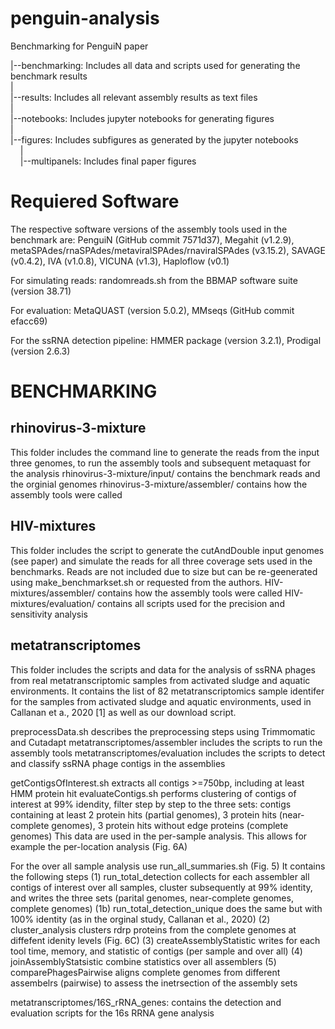# penguin-analysis
Benchmarking for PenguiN paper

|--benchmarking: Includes all data and scripts used for generating the benchmark results  
|  
|--results: Includes all relevant assembly results as text files  
|  
|--notebooks: Includes jupyter notebooks for generating figures  
|  
|--figures: Includes subfigures as generated by the jupyter notebooks  
&nbsp;&nbsp;&nbsp;&nbsp;|  
&nbsp;&nbsp;&nbsp;&nbsp;|--multipanels: Includes final paper figures  

# Requiered Software

The respective software versions of the assembly tools used in the benchmark are: PenguiN (GitHub
commit 7571d37), Megahit (v1.2.9), metaSPAdes/rnaSPAdes/metaviralSPAdes/rnaviralSPAdes
(v3.15.2), SAVAGE (v0.4.2), IVA (v1.0.8), VICUNA (v1.3), Haploflow (v0.1)

For simulating reads: randomreads.sh from the BBMAP software suite (version 38.71)

For evaluation: MetaQUAST (version 5.0.2), MMseqs (GitHub commit efacc69)

For the ssRNA detection pipeline: HMMER package (version 3.2.1), Prodigal (version 2.6.3)

# BENCHMARKING

## rhinovirus-3-mixture
This folder includes the command line to generate the reads from the input three genomes, to run the assembly tools and subsequent metaquast for the analysis
rhinovirus-3-mixture/input/ contains the benchmark reads and the orginial genomes 
rhinovirus-3-mixture/assembler/ contains how the assembly tools were called

## HIV-mixtures
This folder includes the script to generate the cutAndDouble input genomes (see paper) and simulate the reads for all three coverage sets used in the benchmarks.
Reads are not included due to size but can be re-geenerated using make_benchmarkset.sh or requested from the authors.
HIV-mixtures/assembler/ contains how the assembly tools were called
HIV-mixtures/evaluation/ contains all scripts used for the precision and sensitivity analysis

## metatranscriptomes
This folder includes the scripts and data for the analysis of ssRNA phages from real metatranscriptomic samples from activated sludge and aquatic environments.
It contains the list of 82 metatranscriptomics sample identifer for the samples from activated sludge and aquatic environments, used in Callanan et a., 2020 [1] as well as our download script.

preprocessData.sh describes the preprocessing steps using Trimmomatic and Cutadapt
metatranscriptomes/assembler includes the scripts to run the assembly tools
metatranscriptomes/evaluation includes the scripts to detect and classify ssRNA phage contigs in the assemblies

getContigsOfInterest.sh extracts all contigs >=750bp, including at least HMM protein hit 
evaluateContigs.sh performs clustering of contigs of interest at 99% idendity, filter step by step to the three sets:
contigs containing at least 2 protein hits (partial genomes), 3 protein hits (near-complete genomes), 3 protein hits without edge proteins (complete genomes)
This data are used in the per-sample analysis. This allows for example the per-location analysis (Fig. 6A)

For the over all sample analysis use run_all_summaries.sh (Fig. 5)
It contains the following steps
(1) run_total_detection collects for each assembler all contigs of interest over all samples, cluster subsequently at 99% identity, and writes the three sets (parital genomes, near-complete genomes, complete genomes)
(1b) run_total_detection_unique does the same but with 100% identity (as in the orginal study, Callanan et al., 2020)
(2) cluster_analysis clusters rdrp proteins from the complete genomes at diffefent idenity levels (Fig. 6C)
(3) createAssemblyStatistic writes for each tool time, memory, and statistic of contigs (per sample and over all)
(4) joinAssemblyStatsistic combine statistics over all assemblers 
(5) comparePhagesPairwise aligns complete genomes from different assembelrs (pairwise) to assess the inetrsection of the assembly sets

metatranscriptomes/16S_rRNA_genes: contains the detection and evaluation scripts for the 16s RRNA gene analysis
